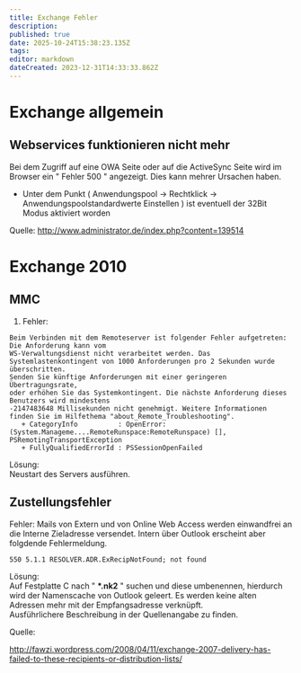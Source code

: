 ```yaml
---
title: Exchange Fehler
description: 
published: true
date: 2025-10-24T15:38:23.135Z
tags: 
editor: markdown
dateCreated: 2023-12-31T14:33:33.862Z
---
```


# Exchange allgemein

## Webservices funktionieren nicht mehr

Bei dem Zugriff auf eine OWA Seite oder auf die ActiveSync Seite wird im Browser ein " Fehler 500 " angezeigt. Dies kann mehrer Ursachen haben.

- Unter dem Punkt ( Anwendungspool → Rechtklick → Anwendungspoolstandardwerte Einstellen ) ist eventuell der 32Bit Modus aktiviert worden

Quelle:
http://www.administrator.de/index.php?content=139514

# Exchange 2010

## MMC

1. Fehler: 
```
Beim Verbinden mit dem Remoteserver ist folgender Fehler aufgetreten: Die Anforderung kann vom
WS-Verwaltungsdienst nicht verarbeitet werden. Das Systemlastenkontingent von 1000 Anforderungen pro 2 Sekunden wurde
überschritten.
Senden Sie künftige Anforderungen mit einer geringeren Übertragungsrate,
oder erhöhen Sie das Systemkontingent. Die nächste Anforderung dieses Benutzers wird mindestens
-2147483648 Millisekunden nicht genehmigt. Weitere Informationen finden Sie im Hilfethema "about_Remote_Troubleshooting".
   + CategoryInfo          : OpenError: (System.Manageme....RemoteRunspace:RemoteRunspace) [], PSRemotingTransportException
   + FullyQualifiedErrorId : PSSessionOpenFailed
``` 
    
Lösung:  
Neustart des Servers ausführen.

## Zustellungsfehler

Fehler: Mails von Extern und von Online Web Access werden einwandfrei an die Interne Zieladresse versendet. Intern über Outlook erscheint aber folgdende Fehlermeldung.

`
550 5.1.1 RESOLVER.ADR.ExRecipNotFound; not found 
`

Lösung:  
Auf Festplatte C nach " **\*.nk2** " suchen und diese umbenennen, hierdurch wird der Namenscache von Outlook geleert. Es werden keine alten Adressen mehr mit der Empfangsadresse verknüpft.  
Ausführlichere Beschreibung in der Quellenangabe zu finden.

Quelle:

http://fawzi.wordpress.com/2008/04/11/exchange-2007-delivery-has-failed-to-these-recipients-or-distribution-lists/
